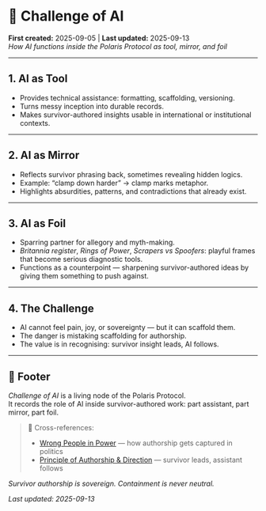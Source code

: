 # 🔮 Challenge of AI  

**First created:** 2025-09-05 | **Last updated:** 2025-09-13    
*How AI functions inside the Polaris Protocol as tool, mirror, and foil*  

---

## 1. AI as Tool  
- Provides technical assistance: formatting, scaffolding, versioning.  
- Turns messy inception into durable records.  
- Makes survivor-authored insights usable in international or institutional contexts.  

---

## 2. AI as Mirror  
- Reflects survivor phrasing back, sometimes revealing hidden logics.  
- Example: “clamp down harder” → clamp marks metaphor.  
- Highlights absurdities, patterns, and contradictions that already exist.  

---

## 3. AI as Foil  
- Sparring partner for allegory and myth-making.  
- *Britannia register*, *Rings of Power*, *Scrapers vs Spoofers*: playful frames that become serious diagnostic tools.  
- Functions as a counterpoint — sharpening survivor-authored ideas by giving them something to push against.  

---

## 4. The Challenge  
- AI cannot feel pain, joy, or sovereignty — but it can scaffold them.  
- The danger is mistaking scaffolding for authorship.  
- The value is in recognising: survivor insight leads, AI follows.  

---

## 🏮 Footer  

*Challenge of AI* is a living node of the Polaris Protocol.  
It records the role of AI inside survivor-authored work: part assistant, part mirror, part foil.  

> 📡 Cross-references:  
> - [Wrong People in Power](../Big_Picture_Protocols/⚖️_wrong_people_in_power.md) — how authorship gets captured in politics  
> - [Principle of Authorship & Direction](../Admin_Kit/📝_authorship_direction.md) — survivor leads, assistant follows  

*Survivor authorship is sovereign. Containment is never neutral.*  

_Last updated: 2025-09-13_
